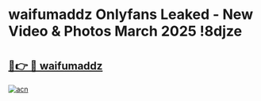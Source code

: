# waifumaddz Onlyfans Leaked - New Video & Photos March 2025 !8djze

# <h2><a href="https://bgcoji.iuczelnia.edu.pl?title=waifumaddz&ref=8djze">🔗👉 🔴 waifumaddz</a></h2>

[![acn](https://github.com/user-attachments/assets/0f9c940e-d8b0-45ae-aac7-cd30a18b3e1c)](https://bgcoji.iuczelnia.edu.pl?title=waifumaddz&ref=8djze)

